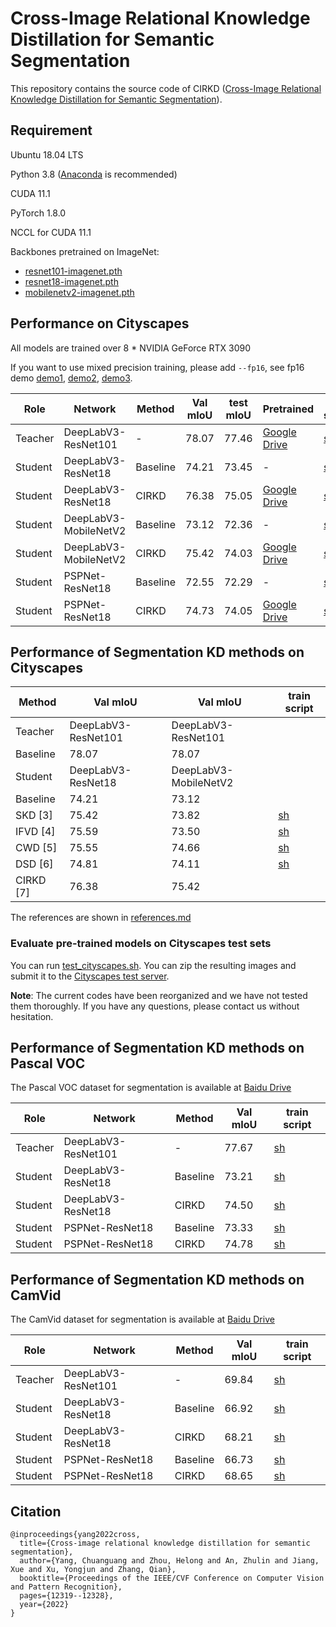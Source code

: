 #  Cross-Image Relational Knowledge Distillation for Semantic Segmentation

This repository contains the source code of CIRKD ([Cross-Image Relational Knowledge Distillation for Semantic Segmentation](https://arxiv.org/pdf/2204.06986.pdf)).



## Requirement


Ubuntu 18.04 LTS

Python 3.8 ([Anaconda](https://www.anaconda.com/) is recommended)

CUDA 11.1

PyTorch 1.8.0

NCCL for CUDA 11.1

Backbones pretrained on ImageNet:
* [resnet101-imagenet.pth](https://drive.google.com/file/d/1V8-E4wm2VMsfnNiczSIDoSM7JJBMARkP/view?usp=sharing) 
* [resnet18-imagenet.pth](https://drive.google.com/file/d/1_i0n3ZePtQuh66uQIftiSwN7QAUlFb8_/view?usp=sharing) 
* [mobilenetv2-imagenet.pth](https://drive.google.com/file/d/12EDZjDSCuIpxPv-dkk1vrxA7ka0b0Yjv/view?usp=sharing) 

## Performance on Cityscapes

All models are trained over 8 * NVIDIA GeForce RTX 3090

If you want to use mixed precision training, please add `--fp16`, see fp16 demo [demo1](https://github.com/winycg/CIRKD/tree/main/train_scripts/train_baseline/deeplabv3_res18_fp16.sh), [demo2](https://github.com/winycg/CIRKD/tree/main/train_scripts/train_kd/train_at_fp16.sh), [demo3](https://github.com/winycg/CIRKD/tree/main/train_scripts/train_cirkd/deeplabv3_res18_fp16.sh).

| Role | Network |Method | Val mIoU|test mIoU|Pretrained |train script |
| -- | -- | -- |-- |-- |-- |-- |
|  Teacher | DeepLabV3-ResNet101|-|78.07 |77.46 |[Google Drive](https://drive.google.com/file/d/1zUdhYPYCDCclWU3Wo7GbbTlM8ibQ_UC1/view?usp=sharing) |[sh](https://github.com/winycg/CIRKD/tree/main/train_scripts/train_baseline/citys/deeplabv3_res101.sh)|
| Student| DeepLabV3-ResNet18|Baseline| 74.21 | 73.45|- |[sh](https://github.com/winycg/CIRKD/tree/main/train_scripts/train_baseline/deeplabv3_res18.sh)|
| Student| DeepLabV3-ResNet18|CIRKD| 76.38 |75.05|[Google Drive](https://drive.google.com/file/d/1ebP28XJWJNDbU9OmnfT7x2JJWHWaDFMi/view?usp=sharing) |[sh](https://github.com/winycg/CIRKD/tree/main/train_scripts/train_cirkd/citys/deeplabv3_res18.sh)|
| Student| DeepLabV3-MobileNetV2|Baseline|73.12|72.36|- |[sh](https://github.com/winycg/CIRKD/tree/main/train_scripts/train_baseline/citys/deeplabv3_mbv2.sh)|
| Student| DeepLabV3-MobileNetV2|CIRKD|75.42|74.03|[Google Drive](https://drive.google.com/file/d/1iw8GXxj612C_nRtBdS72kgIZ5nYOU1Ys/view?usp=sharing) |[sh](https://github.com/winycg/CIRKD/tree/main/train_scripts/train_cirkd/citys/deeplabv3_mbv2.sh)|
| Student| PSPNet-ResNet18|Baseline|72.55|72.29|- |[sh](https://github.com/winycg/CIRKD/tree/main/train_scripts/train_baseline/citys/pspnet_res18.sh)|
| Student| PSPNet-ResNet18|CIRKD|74.73|74.05|[Google Drive](https://drive.google.com/file/d/1zfpWVfzOpeVG7_WjeQPGB0rDl_XQX8ZG/view?usp=sharing) |[sh](https://github.com/winycg/CIRKD/tree/main/train_scripts/train_cirkd/citys/pspnet_res18.sh)|


## Performance of Segmentation KD methods on Cityscapes

| Method | Val mIoU |Val mIoU | train script |
| -- | -- | -- |-- |
|  Teacher | DeepLabV3-ResNet101| DeepLabV3-ResNet101 | |
|  Baseline | 78.07 | 78.07 |  |
|  Student | DeepLabV3-ResNet18| DeepLabV3-MobileNetV2 | |
|  Baseline | 74.21 | 73.12 |  |
|  SKD [3]| 75.42 | 73.82 | [sh](https://github.com/winycg/CIRKD/tree/main/train_scripts/train_kd/train_skd.sh)|
|  IFVD [4]| 75.59 | 73.50 |[sh](https://github.com/winycg/CIRKD/tree/main/train_scripts/train_kd/train_ifvd.sh)|
|  CWD [5]| 75.55 | 74.66 |[sh](https://github.com/winycg/CIRKD/tree/main/train_scripts/train_kd/train_cwd.sh) |
|  DSD [6]| 74.81 | 74.11 |[sh](https://github.com/winycg/CIRKD/tree/main/train_scripts/train_kd/train_dsd.sh) |
|  CIRKD [7]| 76.38 | 75.42 |  |

The references are shown in [references.md](https://github.com/winycg/CIRKD/tree/main/losses/references.md)

### Evaluate pre-trained models on Cityscapes test sets

You can run [test_cityscapes.sh](https://github.com/winycg/CIRKD/tree/main/train_scripts/test_cityscapes.sh).
You can zip the resulting images and submit it to the [Cityscapes test server](https://www.cityscapes-dataset.com/submit/).


**Note**: The current codes have been reorganized and we have not tested them thoroughly. If you have any questions, please contact us without hesitation. 


## Performance of Segmentation KD methods on Pascal VOC

The Pascal VOC dataset for segmentation is available at [Baidu Drive](https://pan.baidu.com/s/1MX2ea7rNRqbDqOKQ8E6XpQ?pwd=d2fp )


| Role | Network |Method | Val mIoU|train script |
| -- | -- | -- |-- |-- |
|  Teacher | DeepLabV3-ResNet101|-|77.67 |[sh](https://github.com/winycg/CIRKD/tree/main/train_scripts/train_baseline/voc/deeplabv3_res101.sh)|
| Student| DeepLabV3-ResNet18|Baseline| 73.21 | [sh](https://github.com/winycg/CIRKD/tree/main/train_scripts/train_baseline/voc/deeplabv3_res18.sh)|
| Student| DeepLabV3-ResNet18|CIRKD| 74.50 |[sh](https://github.com/winycg/CIRKD/tree/main/train_scripts/train_cirkd/voc/deeplabv3_res18.sh)|
| Student| PSPNet-ResNet18|Baseline|73.33|[sh](https://github.com/winycg/CIRKD/tree/main/train_scripts/train_baseline/voc/pspnet_res18.sh)|
| Student| PSPNet-ResNet18|CIRKD|74.78 |[sh](https://github.com/winycg/CIRKD/tree/main/train_scripts/train_cirkd/voc/pspnet_res18.sh)|

## Performance of Segmentation KD methods on CamVid

The CamVid dataset for segmentation is available at [Baidu Drive](https://pan.baidu.com/s/1Z0h4y1-4k0LP8OCGY_Xixw?pwd=bl12)

| Role | Network |Method | Val mIoU|train script |
| -- | -- | -- |-- |-- |
|  Teacher | DeepLabV3-ResNet101|-|69.84 |[sh](https://github.com/winycg/CIRKD/tree/main/train_scripts/train_baseline/camvid/deeplabv3_res101.sh)|
| Student| DeepLabV3-ResNet18|Baseline| 66.92 | [sh](https://github.com/winycg/CIRKD/tree/main/train_scripts/train_baseline/camvid/deeplabv3_res18.sh)|
| Student| DeepLabV3-ResNet18|CIRKD| 68.21 |[sh](https://github.com/winycg/CIRKD/tree/main/train_scripts/train_cirkd/camvid/deeplabv3_res18.sh)|
| Student| PSPNet-ResNet18|Baseline|66.73|[sh](https://github.com/winycg/CIRKD/tree/main/train_scripts/train_baseline/camvid/pspnet_res18.sh)|
| Student| PSPNet-ResNet18|CIRKD|68.65 |[sh](https://github.com/winycg/CIRKD/tree/main/train_scripts/train_cirkd/camvid/pspnet_res18.sh)|


## Citation

```
@inproceedings{yang2022cross,
  title={Cross-image relational knowledge distillation for semantic segmentation},
  author={Yang, Chuanguang and Zhou, Helong and An, Zhulin and Jiang, Xue and Xu, Yongjun and Zhang, Qian},
  booktitle={Proceedings of the IEEE/CVF Conference on Computer Vision and Pattern Recognition},
  pages={12319--12328},
  year={2022}
}
```



